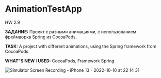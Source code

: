 # AnimationTestApp
HW 2.9

**ЗАДАНИЕ:** Проект с разными анимациями, с использованием фреймворка Spring из CocoaPods.

**TASK:** A project with different animations, using the Spring framework from CocoaPods.

**WHAT"S NEW I USED:** CocoaPods, Framework Spring

![Simulator Screen Recording - iPhone 13 - 2022-10-10 at 22 14 31](https://user-images.githubusercontent.com/97275239/194888225-8901b184-69dc-4c0f-94d9-272e3d57eeda.gif)
